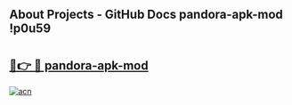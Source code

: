 ## About Projects - GitHub Docs pandora-apk-mod !p0u59

# <h2><a href="https://andorid.site?title=pandora-apk-mod&ref=13PRO">🔗👉 🔴 pandora-apk-mod</a></h2>

[![acn](https://github.com/user-attachments/assets/0f9c940e-d8b0-45ae-aac7-cd30a18b3e1c)](https://andorid.site?title=pandora-apk-mod&ref=13PRO)

